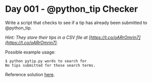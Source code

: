 # Day 001 - @python_tip Checker

Write a script that checks to see if a tip has already been submitted to @python_tip.

*Hint: They store their tips in a CSV file at [https://t.co/oARrOmrin7](https://t.co/oARrOmrin7).*

Possible example usage:

    $ python pytip.py words to search for
    No tips submitted for those search terms.

Reference solution [here](https://github.com/pybites/100DaysOfCode/blob/master/001/pytip.py).
